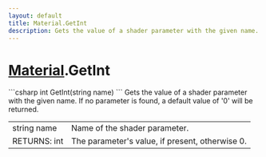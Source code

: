```yaml
---
layout: default
title: Material.GetInt
description: Gets the value of a shader parameter with the given name. If no parameter is found, a default value of '0' will be returned.
---
```

# [Material]({{site.url}}/Pages/Reference/Material.html).GetInt

<div class='signature' markdown='1'>
```csharp
int GetInt(string name)
```
Gets the value of a shader parameter with the given name.
If no parameter is found, a default value of '0' will be returned.
</div>

|  |  |
|--|--|
|string name|Name of the shader parameter.|
|RETURNS: int|The parameter's value, if present, otherwise 0.|




